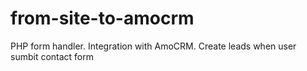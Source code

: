 # from-site-to-amocrm
PHP form handler. Integration with AmoCRM. Create leads when user sumbit contact form
